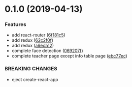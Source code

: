 # 0.1.0 (2019-04-13)


### Features

* add react-router ([6f181c5](https://github.com/pororoJ/roll_call_front_end/commit/6f181c5))
* add redux ([62c2f0f](https://github.com/pororoJ/roll_call_front_end/commit/62c2f0f))
* add redux ([a6eda12](https://github.com/pororoJ/roll_call_front_end/commit/a6eda12))
* complete face detection ([069207f](https://github.com/pororoJ/roll_call_front_end/commit/069207f))
* complete teacher page except info table page ([ebc77ec](https://github.com/pororoJ/roll_call_front_end/commit/ebc77ec))


### BREAKING CHANGES

* eject create-react-app
